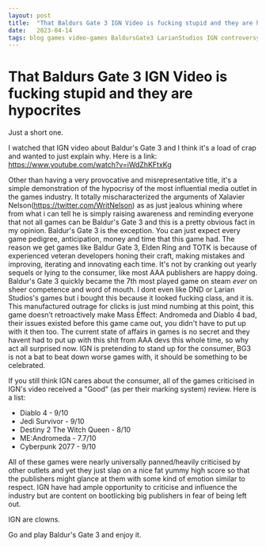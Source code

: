 ```yaml
---
layout: post
title:  "That Baldurs Gate 3 IGN Video is fucking stupid and they are hypocrites"
date:   2023-04-14
tags: blog games video-games BaldursGate3 LarianStudios IGN controversy
---
```


# That Baldurs Gate 3 IGN Video is fucking stupid and they are hypocrites

Just a short one.

I watched that IGN video about Baldur's Gate 3 and I think it's a load of crap and wanted to just explain why. Here is a link: https://www.youtube.com/watch?v=iWdZhKFtxKg

Other than having a very provocative and misrepresentative title, it's a simple demonstration of the hypocrisy of the most influential media outlet in the games industry. It totally mischaracterized the arguments of Xalavier Nelson(https://twitter.com/WritNelson) as as just jealous whining where from what i can tell he is simply raising awareness and reminding everyone that not all games can be Baldur's Gate 3 and this is a pretty obvious fact in my opinion. Baldur's Gate 3 is the exception. You can just expect every game pedigree, anticipation, money and time that this game had. The reason we get games like Baldur Gate 3, Elden Ring and TOTK is because of experienced veteran developers honing their craft, making mistakes and improving, iterating and innovating each time. It's not by cranking out yearly sequels or lying to the consumer, like most AAA publishers are happy doing. Baldur's Gate 3 quickly became the 7th most played game on steam *ever* on sheer competence and word of mouth. I dont even like DND or Larian Studios's games but i bought this because it looked fucking class, and it is. This manufactured outrage for clicks is just mind numbing at this point, this game doesn’t retroactively make Mass Effect: Andromeda and Diablo 4 bad, their issues existed before this game came out, you didn't have to put up with it then too. The current state of affairs in games is no secret and they havent had to put up with this shit from AAA devs this whole time, so why act all surprised now. IGN is pretending to stand up for the consumer, BG3 is not a bat to beat down worse games with, it should be something to be celebrated.

If you still think IGN cares about the consumer, all of the games criticised in IGN's video received a "Good" (as per their marking system) review. Here is a list:

- Diablo 4 - 9/10
- Jedi Survivor - 9/10
- Destiny 2 The Witch Queen - 8/10
- ME:Andromeda - 7.7/10
- Cyberpunk 2077 - 9/10

All of these games were nearly universally panned/heavily criticised by other outlets and yet they just slap on a nice fat yummy high score so that the publishers might glance at them with some kind of emotion similar to respect. IGN have had ample opportunity to criticise and influence the industry but are content on bootlicking big publishers in fear of being left out.

IGN are clowns.

Go and play Baldur's Gate 3 and enjoy it.

